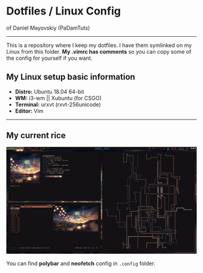 # Dotfiles / Linux Config
of Daniel Mayovskiy (PaDamTuts)

* * * 

This is a repository where I keep my dotfiles. I have them symlinked on my Linux from this folder. **My .vimrc has comments** so you can copy some of the config for yourself if you want.

## My Linux setup basic information

- **Distro:** Ubuntu 18.04 64-bit
- **WM:** i3-wm || Xubuntu (for CSGO)
- **Terminal:** urxvt (rxvt-256unicode)
- **Editor:** Vim

* * *

## My current rice

![My rice](rice.jpg)

You can find **polybar** and **neofetch** config in `.config` folder.
